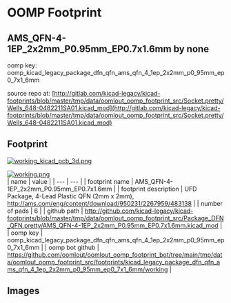 # OOMP Footprint  
## AMS_QFN-4-1EP_2x2mm_P0.95mm_EP0.7x1.6mm  by none  
  
oomp key: oomp_kicad_legacy_package_dfn_qfn_ams_qfn_4_1ep_2x2mm_p0_95mm_ep0_7x1_6mm  
  
source repo at: [http://gitlab.com/kicad-legacy/kicad-footprints/blob/master/tmp/data/oomlout_oomp_footprint_src/Socket.pretty/Wells_648-0482211SA01.kicad_mod](http://gitlab.com/kicad-legacy/kicad-footprints/blob/master/tmp/data/oomlout_oomp_footprint_src/Socket.pretty/Wells_648-0482211SA01.kicad_mod)  
## Footprint  
  
[![working_kicad_pcb_3d.png](working_kicad_pcb_3d_600.png)](working_kicad_pcb_3d.png)  
  
[![working.png](working_600.png)](working.png)  
| name | value | 
| --- | --- | 
| footprint name | AMS_QFN-4-1EP_2x2mm_P0.95mm_EP0.7x1.6mm | 
| footprint description | UFD Package, 4-Lead Plastic QFN (2mm x 2mm), http://ams.com/eng/content/download/950231/2267959/483138 | 
| number of pads | 6 | 
| github path | http://github.com/kicad-legacy/kicad-footprints/blob/master/tmp/data/oomlout_oomp_footprint_src/Package_DFN_QFN.pretty/AMS_QFN-4-1EP_2x2mm_P0.95mm_EP0.7x1.6mm.kicad_mod | 
| oomp key | oomp_kicad_legacy_package_dfn_qfn_ams_qfn_4_1ep_2x2mm_p0_95mm_ep0_7x1_6mm | 
| oomp bot github | https://github.com/oomlout/oomlout_oomp_footprint_bot/tree/main/tmp/data/oomlout_oomp_footprint_src/footprints/kicad_legacy_package_dfn_qfn_ams_qfn_4_1ep_2x2mm_p0_95mm_ep0_7x1_6mm/working | 
## Images  
